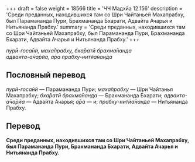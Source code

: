 +++
draft = false
weight = 18566
title = 'ЧЧ Мадхйа 12.156'
description = 'Среди преданных, находившихся там со Шри Чайтаньей Махапрабху, был Парамананда Пури, Брахмананда Бхарати, Адвайта Ачарья и Нитьянанда Прабху.'
summary = 'Среди преданных, находившихся там со Шри Чайтаньей Махапрабху, был Парамананда Пури, Брахмананда Бхарати, Адвайта Ачарья и Нитьянанда Прабху.'
+++

_пурӣ-госа̄н̃и, маха̄прабху, бха̄ратӣ брахма̄нанда  
адваита-а̄ча̄рйа, а̄ра прабху-нитйа̄нанда_

## Пословный перевод

_пурӣ_\-_госа̄н̃и_ — Парамананда Пури; _маха̄прабху_ — Шри Чайтанья Махапрабху; _бха̄ратӣ_ _брахма̄нанда_ — Брахмананда Бхарати; _адваита_\-_а̄ча̄рйа_ — Адвайта Ачарья; _а̄ра_ — и; _прабху_\-_нитйа̄нанда_ — Нитьянанда Прабху.

## Перевод

**Среди преданных, находившихся там со Шри Чайтаньей Махапрабху, был Парамананда Пури, Брахмананда Бхарати, Адвайта Ачарья и Нитьянанда Прабху.**
